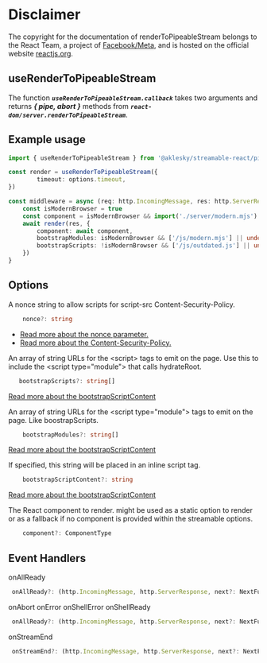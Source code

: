 # Disclaimer

The copyright for the documentation of renderToPipeableStream belongs to the React Team, a project of [Facebook/Meta](https://opensource.fb.com/), and is hosted on the official website [reactjs.org](https://reactjs.org).

## useRenderToPipeableStream

The function ***`useRenderToPipeableStream.callback`*** takes two arguments and returns ***{ pipe, abort }*** methods from  ***`react-dom/server.renderToPipeableStream`***.

## Example usage

```typescript
import { useRenderToPipeableStream } from '@aklesky/streamable-react/pipeable/render.js'

const render = useRenderToPipeableStream({
        timeout: options.timeout,
})

const middleware = async (req: http.IncomingMessage, res: http.ServerResponse) => {
    const isModernBrowser = true
    const component = isModernBrowser && import('./server/modern.mjs') || import('./server/outdated.js')
    await render(res, {
        component: await component,
        bootstrapModules: isModernBrowser && ['/js/modern.mjs'] || undefined,
        bootstrapScripts: !isModernBrowser && ['/js/outdated.js'] || undefined
    })
}

```

## Options

A nonce string to allow scripts for script-src Content-Security-Policy.

```typescript
    nonce?: string
```

- [Read more about the nonce parameter.](https://beta.reactjs.org/reference/react-dom/server/renderToPipeableStream#parameters)
- [Read more about the Content-Security-Policy.](https://developer.mozilla.org/en-US/docs/Web/HTTP/Headers/Content-Security-Policy/script-src)

An array of string URLs for the \<script\> tags to emit on the page.
Use this to include the \<script type="module\"\> that calls hydrateRoot.

 ```typescript
    bootstrapScripts?: string[]
```

[Read more about the bootstrapScriptContent](https://beta.reactjs.org/reference/react-dom/server/renderToPipeableStream#parameters)

An array of string URLs for the \<script type="module"\> tags to emit on the page.
Like boostrapScripts.

```typescript
    bootstrapModules?: string[]
```

[Read more about the bootstrapScriptContent](https://beta.reactjs.org/reference/react-dom/server/renderToPipeableStream#parameters)

If specified, this string will be placed in an inline script tag.

```typescript
    bootstrapScriptContent?: string
```

[Read more about the bootstrapScriptContent](https://beta.reactjs.org/reference/react-dom/server/renderToPipeableStream#parameters)

The React component to render. might be used as a static option to render or as a fallback if no component is provided within the streamable options.

```typescript
    component?: ComponentType
```

## Event Handlers

onAllReady

```typescript
 onAllReady?: (http.IncomingMessage, http.ServerResponse, next?: NextFunction) => (cb: () => Writable,  append: (chunk?: string) => void, error?: Error) => Promise<void>
```

onAbort
onError
onShellError
onShellReady

```typescript
 onAllReady?: (http.IncomingMessage, http.ServerResponse, next?: NextFunction) => (cb: () => Writable,  append: (chunk?: string) => void, error?: Error) => Promise<void>
```

onStreamEnd

```typescript
 onStreamEnd?: (http.IncomingMessage, http.ServerResponse, next?: NextFunction) =>  () => Promise<string>
```
